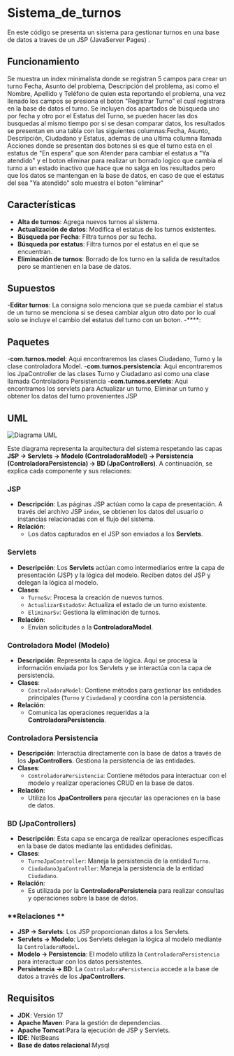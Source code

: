 # Sistema_de_turnos
En este código se presenta un sistema para gestionar turnos en una base de datos a traves de un JSP (JavaServer Pages) .

## Funcionamiento
Se muestra un index minimalista donde se registran 5 campos para crear un turno Fecha, Asunto del problema, Descripción del problema, asi como el Nombre, Apellido y Teléfono de quien esta reportando el problema, una vez llenado los campos se presiona el boton "Registrar Turno" el cual registrara en la base de datos el turno.
Se incluyen dos apartados de búsqueda uno por fecha y otro por el Estatus del Turno, se pueden hacer las dos busquedas al mismo tiempo por si se desan comparar datos, los resultados se presentan en una tabla con las siguientes columnas:Fecha, Asunto, Descripción, Ciudadano y	Estatus, ademas de una ultima columna llamada Acciones donde se presentan dos botones si es que el turno esta en el estatus de "En espera" que son Atender para cambiar el estatus a "Ya atendido" y el boton eliminar para realizar un borrado logico que cambia el turno a un estado inactivo que hace que no salga en los resultados pero que los datos se mantengan en la base de datos, en caso de que el estatus del sea "Ya atendido" solo muestra el boton "eliminar"


## Características

- **Alta de turnos**: Agrega nuevos turnos al sistema.
- **Actualización de datos**: Modifica el estatus de los turnos existentes.
- **Búsqueda por Fecha**: Filtra turnos por su fecha.
- **Búsqueda por estatus**: Filtra turnos por el estatus en el que se encuentran.
- **Eliminación de turnos**: Borrado de los turno en la salida de resultados pero se mantienen en la base de datos.


## Supuestos

-**Editar turnos**: La consigna solo menciona que se pueda cambiar el status de un turno se menciona si se desea cambiar algun otro dato por lo cual solo se incluye el cambio del estatus del turno con un boton.
-****:

## Paquetes
-**com.turnos.model**: Aqui encontraremos las clases Ciudadano, Turno y la clase controladora Model.
-**com.turnos.persistencia**: Aqui encontraremos los JpaController de las clases Turno y Ciudadano asi como una clase llamada Controladora Persistencia
-**com.turnos.servlets**: Aqui encontramos los servlets para Actualizar un turno, Eliminar un turno y obtener los datos del turno provenientes JSP

## UML
![Diagrama UML](main/diagramaUml.png)

Este diagrama representa la arquitectura del sistema respetando las capas **JSP → Servlets → Modelo (ControladoraModel) → Persistencia (ControladoraPersistencia) → BD (JpaControllers)**. A continuación, se explica cada componente y sus relaciones:


### **JSP**
- **Descripción**: 
  Las páginas JSP actúan como la capa de presentación. A través del archivo JSP `index`, se obtienen los datos del usuario o instancias relacionadas con el flujo del sistema.
- **Relación**:
  - Los datos capturados en el JSP son enviados a los **Servlets**.


### **Servlets**
- **Descripción**:
  Los **Servlets** actúan como intermediarios entre la capa de presentación (JSP) y la lógica del modelo. Reciben datos del JSP y delegan la lógica al modelo.
- **Clases**:
  - `TurnoSv`: Procesa la creación de nuevos turnos.
  - `ActualizarEstadoSv`: Actualiza el estado de un turno existente.
  - `EliminarSv`: Gestiona la eliminación de turnos.
- **Relación**:
  - Envían solicitudes a la **ControladoraModel**.


### **Controladora Model (Modelo)**
- **Descripción**:
  Representa la capa de lógica. Aquí se procesa la información enviada por los Servlets y se interactúa con la capa de persistencia.
- **Clases**:
  - `ControladoraModel`: Contiene métodos para gestionar las entidades principales (`Turno` y `Ciudadano`) y coordina con la persistencia.
- **Relación**:
  - Comunica las operaciones requeridas a la **ControladoraPersistencia**.



### **Controladora Persistencia**
- **Descripción**:
  Interactúa directamente con la base de datos a través de los **JpaControllers**. Gestiona la persistencia de las entidades.
- **Clases**:
  - `ControladoraPersistencia`: Contiene métodos para interactuar con el modelo y realizar operaciones CRUD en la base de datos.
- **Relación**:
  - Utiliza los **JpaControllers** para ejecutar las operaciones en la base de datos.


### **BD (JpaControllers)**
- **Descripción**:
  Esta capa se encarga de realizar operaciones específicas en la base de datos mediante las entidades definidas.
- **Clases**:
  - `TurnoJpaController`: Maneja la persistencia de la entidad `Turno`.
  - `CiudadanoJpaController`: Maneja la persistencia de la entidad `Ciudadano`.
- **Relación**:
  - Es utilizada por la **ControladoraPersistencia** para realizar consultas y operaciones sobre la base de datos.


### **Relaciones **
- **JSP → Servlets**: Los JSP proporcionan datos a los Servlets.
- **Servlets → Modelo**: Los Servlets delegan la lógica al modelo mediante la `ControladoraModel`.
- **Modelo → Persistencia**: El modelo utiliza la `ControladoraPersistencia` para interactuar con los datos persistentes.
- **Persistencia → BD**: La `ControladoraPersistencia` accede a la base de datos a través de los **JpaControllers**.





## Requisitos
- **JDK**: Versión 17
- **Apache Maven**: Para la gestión de dependencias.
- **Apache Tomcat**:Para la ejecución de JSP y Servlets.
- **IDE**: NetBeans
- **Base de datos relacional**:Mysql
